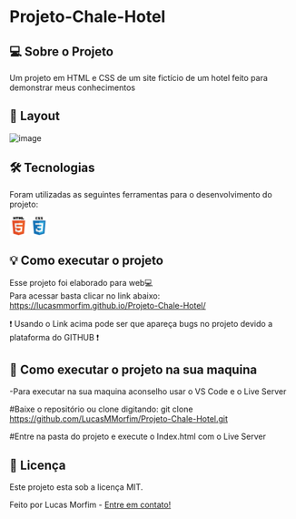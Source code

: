 # Projeto-Chale-Hotel

## 💻 Sobre o Projeto
Um projeto em HTML e CSS de um site fictício de um hotel feito para demonstrar meus conhecimentos

## 🎨 Layout

![image](https://github.com/LucasMMorfim/Projeto-Chale-Hotel/blob/main/Imagens-demonstracao/demonstracao.png)

## 🛠 Tecnologias

Foram utilizadas as seguintes ferramentas para o desenvolvimento do projeto:

<code><img height="32" src="https://raw.githubusercontent.com/github/explore/80688e429a7d4ef2fca1e82350fe8e3517d3494d/topics/html/html.png" alt="HTML5"/></code>
<code><img height="32" src="https://raw.githubusercontent.com/github/explore/80688e429a7d4ef2fca1e82350fe8e3517d3494d/topics/css/css.png" alt="CSS"/></code>

## 💡 Como executar o projeto

Esse projeto foi elaborado para web💻 </br>
Para acessar basta clicar no link abaixo:</br>
https://lucasmmorfim.github.io/Projeto-Chale-Hotel/

❗ Usando o Link acima pode ser que apareça bugs no projeto devido a plataforma do GITHUB ❗

## 📁 Como executar o projeto na sua maquina

-Para executar na sua maquina aconselho usar o VS Code e o Live Server

#Baixe o repositório ou clone digitando:
git clone https://github.com/LucasMMorfim/Projeto-Chale-Hotel.git

#Entre na pasta do projeto e execute o Index.html com o Live Server

## 📝 Licença

Este projeto esta sob a licença MIT.

Feito por Lucas Morfim - [Entre em contato!](https://www.linkedin.com/in/lucas-mateus-machado-morfim-a6a282240/)
